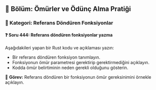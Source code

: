 ## 📘 Bölüm: Ömürler ve Ödünç Alma Pratiği  
### 🔹 Kategori: Referans Döndüren Fonksiyonlar  
#### ❓ Soru 444: Referans döndüren fonksiyonlar yazma

Aşağıdakileri yapan bir Rust kodu ve açıklaması yazın:

- Bir referans döndüren fonksiyon tanımlayın.
- Fonksiyonun ömür parametresi gerektirip gerektirmediğini açıklayın.
- Kodda ömür belirtiminin neden gerekli olduğunu gösterin.

🔧 **Görev:** Referans döndüren bir fonksiyonun ömür gereksinimini örnekle açıklayın.
